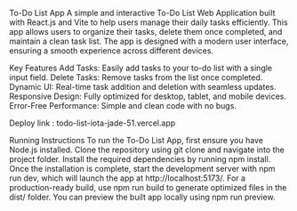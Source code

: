 To-Do List App
A simple and interactive To-Do List Web Application built with React.js and Vite to help users manage their daily tasks efficiently. This app allows users to organize their tasks, delete them once completed, and maintain a clean task list. The app is designed with a modern user interface, ensuring a smooth experience across different devices.

Key Features
Add Tasks: Easily add tasks to your to-do list with a single input field.
Delete Tasks: Remove tasks from the list once completed.
Dynamic UI: Real-time task addition and deletion with seamless updates.
Responsive Design: Fully optimized for desktop, tablet, and mobile devices.
Error-Free Performance: Simple and clean code with no bugs.

Deploy link : todo-list-iota-jade-51.vercel.app

 Running Instructions
To run the To-Do List App, first ensure you have Node.js installed. Clone the repository using git clone and navigate into the project folder. Install the required dependencies by running npm install. Once the installation is complete, start the development server with npm run dev, which will launch the app at http://localhost:5173/. For a production-ready build, use npm run build to generate optimized files in the dist/ folder. You can preview the built app locally using npm run preview. 

